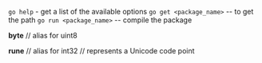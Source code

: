 `go help` - get a list of the available options
`go get <package_name>` -- to get the path
`go run <package_name>` -- compile the package

**byte** // alias for uint8

**rune** // alias for int32
// represents a Unicode code point
